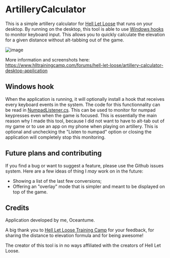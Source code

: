 # ArtilleryCalculator

This is a simple artillery calculator for [Hell Let Loose](https://www.hellletloose.com/) that runs on your desktop. By running on the desktop, this tool is able to use [Windows hooks](https://docs.microsoft.com/en-us/windows/win32/winmsg/hooks) to monitor keyboard input. This allows you to quickly calculate the elevation for a given distance without alt-tabbing out of the game.

![image](https://user-images.githubusercontent.com/1060971/117716726-f1d73600-b1a7-11eb-83ee-3f12d7153f5b.png)

More information and screenshots here: https://www.hlltrainingcamp.com/forums/hell-let-loose/artillery-calculator-desktop-application

## Windows hook
When the application is running, it will optionally install a hook that receives every keyboard events in the system. The code for this functionnality can be read in [NumpadListener.cs](/ArtilleryCalculator/NumpadListener.cs). This can be used to monitor for numpad keypresses even when the game is focused. This is essentially the main reason why I made this tool, because I did not want to have to alt-tab out of my game or to use an app on my phone when playing on artillery. This is optional and unchecking the "Listen to numpad" option or closing the application will completely stop this monitoring. 

## Future plans and contributing
If you find a bug or want to suggest a feature, please use the Github issues system. Here are a few ideas of thing I *may* work on in the future:
 - Showing a list of the last few conversions;
 - Offering an "overlay" mode that is simpler and meant to be displayed on top of the game.

## Credits
Application developed by me, Oceantume.

A big thank you to [Hell Let Loose Training Camp](https://www.hlltrainingcamp.com/) for your feedback, for sharing the distance to elevation formula and for being awesome!

The creator of this tool is in no ways affiliated with the creators of Hell Let Loose.
